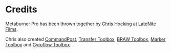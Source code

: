 # Credits

Metaburner Pro has been thrown together by [Chris Hocking](https://github.com/latenitefilms) at [LateNite Films](https://latenitefilms.com).

Chris also created [CommandPost](https://commandpost.io), [Transfer Toolbox](https://transfertoolbox.io), [BRAW Toolbox](https://brawtoolbox.io), [Marker Toolbox](https://markertoolbox.io) and [Gyroflow Toolbox](https://gyroflowtoolbox.io).
